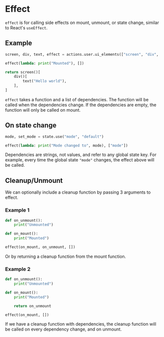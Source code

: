 # Effect

`effect` is for calling side effects on mount, unmount, or state change, similar to React's `useEffect`.

## Example
```py
screen, div, text, effect = actions.user.ui_elements(["screen", "div", "text", "effect"])

effect(lambda: print("Mounted"), [])

return screen()[
    div()[
        text("Hello world"),
    ],
]
```

`effect` takes a function and a list of dependencies. The function will be called when the dependencies change. If the dependencies are empty, the function will only be called on mount.

## On state change
```py
mode, set_mode = state.use("mode", "default")

effect(lambda: print("Mode changed to", mode), ["mode"])
```

Dependencies are strings, not values, and refer to any global state key. For example, every time the global state `"mode"` changes, the effect above will be called.

## Cleanup/Unmount

We can optionally include a cleanup function by passing 3 arguments to effect.
### Example 1
```py
def on_unmount():
    print("Unmounted")

def on_mount():
    print("Mounted")

effect(on_mount, on_unmount, [])
```

Or by returning a cleanup function from the mount function.

### Example 2
```py
def on_unmount():
    print("Unmounted")

def on_mount():
    print("Mounted")

    return on_unmount

effect(on_mount, [])
```

If we have a cleanup function with dependencies, the cleanup function will be called on every dependency change, and on unmount.
